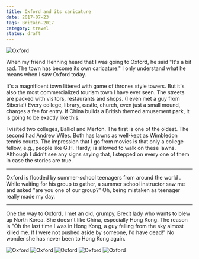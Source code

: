 ```yaml
---
title: Oxford and its caricature
date: 2017-07-23
tags: Britain-2017
category: travel
status: draft
---
```


![Oxford]({static}/images/2017-07-23/06.jpg)

When my friend Henning heard that I was going to Oxford, he said "It's a
bit sad. The town has become its own caricature." I only understand what
he means when I saw Oxford today.

It's a magnificent town littered with game of thrones style towers. But
it's also the most commercialized tourism town I have ever seen. The
streets are packed with visitors, restaurants and shops. (I even met a
guy from Siberia!) Every college, library, castle, church, even just a
small mound, charges a fee for entry. If China builds a British themed
amusement park, it is going to be exactly like this.

I visited two colleges, Balliol and Merton. The first is one of the
oldest. The second had Andrew Wiles. Both has lawns as well-kept as
Wimbledon tennis courts. The impression that I go from movies is that
only a college fellow, e.g., people like G.H. Hardy, is allowed to walk
on these lawns. Although I didn't see any signs saying that, I stepped
on every one of them in case the stories are true.

------------------------------------------------------------------------

Oxford is flooded by summer-school teenagers from around the world .
While waiting for his group to gather, a summer school instructor saw me
and asked "are you one of our group?" Oh, being mistaken as teenager
really made my day.

------------------------------------------------------------------------

One the way to Oxford, I met an old, grumpy, Brexit lady who wants to
blew up North Korea. She doesn't like China, especially Hong Kong. The
reason is "Oh the last time I was in Hong Kong, a guy felling from the
sky almost killed me. If I were not pushed aside by someone, I'd have
dead!" No wonder she has never been to Hong Kong again.

![Oxford]({static}/images/2017-07-23/00.jpg)
![Oxford]({static}/images/2017-07-23/01.jpg)
![Oxford]({static}/images/2017-07-23/02.jpg)
![Oxford]({static}/images/2017-07-23/04.jpg)
![Oxford]({static}/images/2017-07-23/05.jpg)

